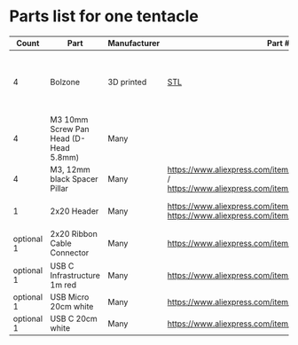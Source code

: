 # Parts list for one tentacle

| Count | Part | Manufacturer | Part # | Image |
| - | - | - | - | - |
| 4 | Bolzone | 3D printed | [STL](octoprobe_bolzone/20240719b_bolzone.stl) | ![](octoprobe_bolzone/20240719b_bolzone.png) |
| 4 | M3 10mm Screw Pan Head (D-Head 5.8mm) | Many | |
| 4 | M3, 12mm black Spacer Pillar | Many | https://www.aliexpress.com/item/1005007167557507.html / https://www.aliexpress.com/item/1005004531564700.html | ![](README_partslist_images/spacer_pillar_Nylon.png)
| 1 | 2x20 Header | Many | https://www.aliexpress.com/item/32868096740.html https://www.aliexpress.com/item/1005006322027216.html | [Mechanical Drawning](README_partslist_images/2x20_Header_mechanical_drawing.jpg) ![](README_partslist_images/2x20_Header.jpg) |
| optional 1 | 2x20 Ribbon Cable Connector | Many | https://www.aliexpress.com/item/1005002804645942.html | ![](README_partslist_images/2x20_Female_Ribbon_Cable_Connector.png) |
| optional 1 | USB C Infrastructure 1m red | Many | https://www.aliexpress.com/item/1005005912696845.html | |
| optional 1  | USB Micro 20cm white | Many | https://www.aliexpress.com/item/1005006313442713.html | |
| optional 1  | USB C 20cm white | Many | https://www.aliexpress.com/item/1005006313442713.html | |


